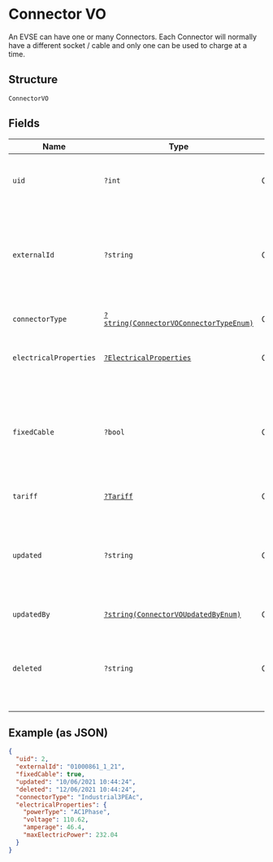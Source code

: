 
# Connector VO

An EVSE can have one or many Connectors. Each Connector will normally have a different socket / cable and only one can be used to charge at a time.

## Structure

`ConnectorVO`

## Fields

| Name | Type | Tags | Description | Getter | Setter |
|  --- | --- | --- | --- | --- | --- |
| `uid` | `?int` | Optional | Internal identifier used to refer to this Connector | getUid(): ?int | setUid(?int uid): void |
| `externalId` | `?string` | Optional | Identifier of the Evse as given by the Operator, unique for the containing EVSE' | getExternalId(): ?string | setExternalId(?string externalId): void |
| `connectorType` | [`?string(ConnectorVOConnectorTypeEnum)`](../../doc/models/connector-vo-connector-type-enum.md) | Optional | - | getConnectorType(): ?string | setConnectorType(?string connectorType): void |
| `electricalProperties` | [`?ElectricalProperties`](../../doc/models/electrical-properties.md) | Optional | Electrical Properties of the Connector | getElectricalProperties(): ?ElectricalProperties | setElectricalProperties(?ElectricalProperties electricalProperties): void |
| `fixedCable` | `?bool` | Optional | Indicates whether Connector has a fixed cable attached. False by default (not sent in this case) | getFixedCable(): ?bool | setFixedCable(?bool fixedCable): void |
| `tariff` | [`?Tariff`](../../doc/models/tariff.md) | Optional | - | getTariff(): ?Tariff | setTariff(?Tariff tariff): void |
| `updated` | `?string` | Optional | ISO8601-compliant UTC datetime of the last update of the Connector’s data | getUpdated(): ?string | setUpdated(?string updated): void |
| `updatedBy` | [`?string(ConnectorVOUpdatedByEnum)`](../../doc/models/connector-vo-updated-by-enum.md) | Optional | - | getUpdatedBy(): ?string | setUpdatedBy(?string updatedBy): void |
| `deleted` | `?string` | Optional | optional  ISO8601-compliant UTC deletion timestamp of the connector | getDeleted(): ?string | setDeleted(?string deleted): void |

## Example (as JSON)

```json
{
  "uid": 2,
  "externalId": "01000861_1_21",
  "fixedCable": true,
  "updated": "10/06/2021 10:44:24",
  "deleted": "12/06/2021 10:44:24",
  "connectorType": "Industrial3PEAc",
  "electricalProperties": {
    "powerType": "AC1Phase",
    "voltage": 110.62,
    "amperage": 46.4,
    "maxElectricPower": 232.04
  }
}
```

